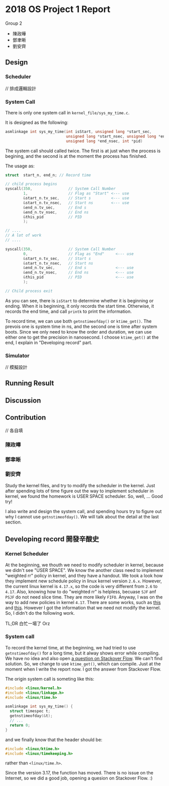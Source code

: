 # 2018 OS Project 1 Report

Group 2

- 陳政曄
- 鄧聿晰
- 劉安齊

## Design

### Scheduler

// 排成邏輯設計

### System Call

There is only one system call in `kernel_file/sys_my_time.c`.

It is designed as the following:

```c
asmlinkage int sys_my_time(int isStart, unsigned long *start_sec,
                           unsigned long *start_nsec, unsigned long *end_sec,
                           unsigned long *end_nsec, int *pid)
```

The system call should called twice. The first is at just when the process is begining, and the second is at the moment the process has finished.

The usage as:

```c
struct  start_n, end_n; // Record time

// child process begins
syscall(350,                // System Call Number
        1,                  // Flag as "Start" <--- use
        &start_n.tv_sec,    // Start s         <--- use
        &start_n.tv_nsec,   // Start ns        <--- use
        &end_n.tv_sec,      // End s
        &end_n.tv_nsec,     // End ns
        &this_pid           // PID
        );

// ....
// A lot of work
// ....

syscall(350,                // System Call Number
        0,                  // Flag as "End"     <--- use
        &start_n.tv_sec,    // Start s
        &start_n.tv_nsec,   // Start ns
        &end_n.tv_sec,      // End s             <--- use
        &end_n.tv_nsec,     // End ns            <--- use
        &this_pid           // PID               <--- use
        );

// Child process exit
```

As you can see, there is `isStart` to determine whether it is beginning or ending. When it is beginning, it only records the start time. Otherwise, it records the end time, and call `printk` to print the information.

To record time, we can use both `getnstimeofday()` or `ktime_get()`. The prevois one is system time in ns, and the second one is time after system boots. Since we only need to know the order and duration, we can use either one to get the precision in nanosecond. I choose `ktime_get()` at the end, I explain in "Developing record" part.

### Simulator

// 模擬設計

## Running Result

## Discussion

## Contribution

// 各自填

### 陳政曄

### 鄧聿晰

### 劉安齊

Study the kernel files, and try to modify the scheduler in the kernel. Just after spending lots of time figure out the way to implement scheduler in kernel, we found
the homework is USER SPACE scheduler. So, well, ... Good try!

I also write and design the system call, and spending hours try to figure out why I cannot use `getnstimeofday()`. We will talk about the detail at the last section.

## Developing record 開發辛酸史

### Kernel Scheduler

At the beginning, we thouth we need to modify scheduler in kernel, because we didn't see "USER SPACE". We know the another class need to implement "weighted rr" policy in kernel, and they have a handout. We took a look how they implement new schedule policy in linux kernel version `2.6.x`. However, the current linux kernel is `4.17.x`, so the code is very different from `2.6` to `4.17`. Also, knowing how to do "weighted rr" is helpless, becuase `SJF` anf `PSJF` do not need slice time. They are more likely `FIFO`. Anyway, I was on the way to add new policies in kernel `4.17`. There are some works, such as [this](https://github.com/GaryChenMesser/os_project1_2018/pull/6/files) and [this](https://github.com/GaryChenMesser/os_project1_2018/pull/8/files). However I got the information that we need not modify the kernel. So, I didn't do the following work.

TL;DR 白忙一場了 Orz

### System call

To record the kernel time, at the beginning, we had tried to use `getnstimeofday()` for a long time, but it alway shows error while compiling. We have no idea and also open [a question on Stackover Flow](https://stackoverflow.com/questions/50349294/). We can't find solution. So, we change to use `ktime_get()`, which can compile. Just at the moment when I write the report now. I got the answer from Stackover Flow.

The origin system call is someting like this:

```c
#include <linux/kernel.h>
#include <linux/linkage.h>
#include <linux/time.h>

asmlinkage int sys_my_time() {
  struct timespec t;
  getnstimeofday(&t);
  // ...
  return 0;
}
```

and we finally know that the header should be:

```c
#include <linux/ktime.h>
#include <linux/timekeeping.h>
```

rather than `<linux/time.h>`.

Since the version 3.17, the function has moved. There is no issue on the Internet, so we did a good job, opening a quesion on Stackover Flow. :)
